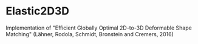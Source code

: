 # Elastic2D3D
Implementation of "Efficient Globally Optimal 2D-to-3D Deformable Shape Matching" (Lähner, Rodola, Schmidt, Bronstein and Cremers, 2016)
